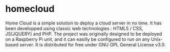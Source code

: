 # homecloud
Home Cloud is a simple solution to deploy a cloud server in no time. It has been developped using classic web technologies : HTML5 / CSS, JS(JQUERY) and PHP. The project was originally designed to be deployed on a Raspberry Pi unit, and it can easilly be configured to run on any Unix-based server. It is distributed for free under GNU GPL General License v3.0.
